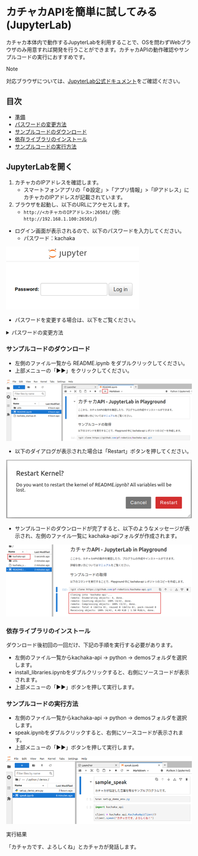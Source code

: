 # カチャカAPIを簡単に試してみる (JupyterLab)

カチャカ本体内で動作するJupyterLabを利用することで、OSを問わずWebブラウザのみ用意すれば開発を行うことができます。カチャカAPIの動作確認やサンプルコードの実行におすすめです。

> [!NOTE]
> 対応ブラウザについては、[JupyterLab公式ドキュメント](https://jupyterlab.readthedocs.io/en/stable/getting_started/installation.html#supported-browsers)をご確認ください。

## 目次
- [準備](#準備)
- [パスワードの変更方法](#パスワードの変更方法)
- [サンプルコードのダウンロード](#サンプルコードのダウンロード)
- [依存ライブラリのインストール](#依存ライブラリのインストール)
- [サンプルコードの実行方法](#サンプルコードの実行方法)


## JupyterLabを開く

1. カチャカのIPアドレスを確認します。
    * スマートフォンアプリの「⚙設定」>「アプリ情報」>「IPアドレス」にカチャカのIPアドレスが記載されています。
2. ブラウザを起動し、以下のURLにアクセスします。
    * `http://<カチャカのIPアドレス>:26501/` (例: `http://192.168.1.100:26501/`)
* ログイン画面が表示されるので、以下のパスワードを入力してください。
    * パスワード：kachaka

![jupyter-login](./quickstart/images/jupyter-login.png)

* パスワードを変更する場合は、以下をご覧ください。
<details>
<summary>パスワードの変更方法</summary>

* パスワードを変更する場合は、まずLauncherから「Terminal」を選択します。

<img src="./quickstart/images/jupyter-terminal.png" width="450">

* Terminalで、以下のコマンドを入力します。

```
jupyter lab password
Enter password: <新しいパスワード>
Verify password: <新しいパスワード>
```

* カチャカ本体を再起動すると、新しいパスワードが反映されます。

</details>

### サンプルコードのダウンロード

* 左側のファイル一覧から README.ipynb をダブルクリックしてください。
* 上部メニューの「▶▶」をクリックしてください。

![jupyter-readme](./quickstart/images/jupyter-readme.png)

* 以下のダイアログが表示された場合は「Restart」ボタンを押してください。

![jupyter-restart-dialog](./quickstart/images/jupyter-restart-dialog.png)

* サンプルコードのダウンロードが完了すると、以下のようなメッセージが表示され、左側のファイル一覧に kachaka-apiフォルダが作成されます。

![jupyter-clone-sample](./quickstart/images/jupyter-clone-sample.png)

### 依存ライブラリのインストール

ダウンロード後初回の一回だけ、下記の手順を実行する必要があります。

* 左側のファイル一覧からkachaka-api → python → demosフォルダを選択します。
* install_libraries.ipynbをダブルクリックすると、右側にソースコードが表示されます。
* 上部メニューの「▶▶」ボタンを押して実行します。

### サンプルコードの実行方法

* 左側のファイル一覧からkachaka-api → python → demosフォルダを選択します。
* speak.ipynbをダブルクリックすると、右側にソースコードが表示されます。
* 上部メニューの「▶▶」ボタンを押して実行します。

![jupyter-sample-speak](./quickstart/images/jupyter-sample-speak.png)

実行結果

「カチャカです、よろしくね」とカチャカが発話します。

